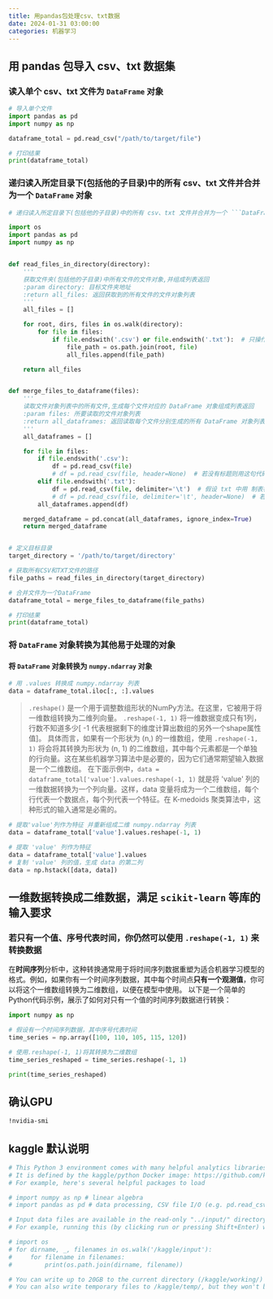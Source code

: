 ```yaml
---
title: 用pandas包处理csv、txt数据
date: 2024-01-31 03:00:00
categories: 机器学习
---
```


## 用 pandas 包导入 csv、txt 数据集

### 读入单个 csv、txt 文件为 ```DataFrame``` 对象

```python
# 导入单个文件
import pandas as pd
import numpy as np

dataframe_total = pd.read_csv("/path/to/target/file")

# 打印结果
print(dataframe_total)
```

### 递归读入所定目录下(包括他的子目录)中的所有 csv、txt 文件并合并为一个 ```DataFrame``` 对象

```python
# 递归读入所定目录下(包括他的子目录)中的所有 csv、txt 文件并合并为一个 ```DataFrame``` 对象

import os
import pandas as pd
import numpy as np


def read_files_in_directory(directory):
    '''
    获取文件夹(包括他的子目录)中所有文件的文件对象,并组成列表返回
    :param directory: 目标文件夹地址
    :return all_files: 返回获取到的所有文件的文件对象列表
    '''
    all_files = []

    for root, dirs, files in os.walk(directory):
        for file in files:
            if file.endswith('.csv') or file.endswith('.txt'):  # 只操作 csv、txt 文件，修改相应后缀就可以操作不同的文件
                file_path = os.path.join(root, file)
                all_files.append(file_path)

    return all_files


def merge_files_to_dataframe(files):
    '''
    读取文件对象列表中的所有文件,生成每个文件对应的 DataFrame 对象组成列表返回
    :param files: 所要读取的文件对象列表
    :return all_dataframes: 返回读取每个文件分别生成的所有 DataFrame 对象列表
    '''
    all_dataframes = []

    for file in files:
        if file.endswith('.csv'):
            df = pd.read_csv(file)
            # df = pd.read_csv(file, header=None)  # 若没有标题则用这句代码, 不带标题
        elif file.endswith('.txt'):
            df = pd.read_csv(file, delimiter='\t')  # 假设 txt 中用 制表符 分隔数据
            # df = pd.read_csv(file, delimiter='\t', header=None)  # 若没有标题则用这句代码, 不带标题
        all_dataframes.append(df)

    merged_dataframe = pd.concat(all_dataframes, ignore_index=True)
    return merged_dataframe


# 定义目标目录
target_directory = '/path/to/target/directory'

# 获取所有CSV和TXT文件的路径
file_paths = read_files_in_directory(target_directory)

# 合并文件为一个DataFrame
dataframe_total = merge_files_to_dataframe(file_paths)

# 打印结果
print(dataframe_total)
```

### 将 ```DataFrame``` 对象转换为其他易于处理的对象

#### 将 ```DataFrame``` 对象转换为 ```numpy.ndarray``` 对象

```python
# 用 .values 转换成 numpy.ndarray 列表
data = dataframe_total.iloc[:, :].values
```

> ```.reshape()``` 是一个用于调整数组形状的NumPy方法。在这里，它被用于将一维数组转换为二维列向量。
> ```.reshape(-1, 1)``` 将⼀维数据变成只有1列，⾏数不知道多少[ -1 代表根据剩下的维度计算出数组的另外⼀个shape属性值]。
> 具体而言，如果有一个形状为 (n,) 的一维数组，使用 ```.reshape(-1, 1)``` 将会将其转换为形状为 (n, 1) 的二维数组，其中每个元素都是一个单独的行向量。这在某些机器学习算法中是必要的，因为它们通常期望输入数据是一个二维数组。
> 在下面示例中，```data = dataframe_total['value'].values.reshape(-1, 1)``` 就是将 'value' 列的一维数据转换为一个列向量。这样，data 变量将成为一个二维数组，每个行代表一个数据点，每个列代表一个特征。在 K-medoids 聚类算法中，这种形式的输入通常是必需的。

```python
# 提取'value'列作为特征 并重新组成二维 numpy.ndarray 列表
data = dataframe_total['value'].values.reshape(-1, 1)
```

```python
# 提取 'value' 列作为特征
data = dataframe_total['value'].values
# 复制 'value' 列的值，生成 data 的第二列
data = np.hstack([data, data])
```

## 一维数据转换成二维数据，满足 ```scikit-learn``` 等库的输入要求

### 若只有一个值、序号代表时间，你仍然可以使用 ```.reshape(-1, 1)``` 来转换数据

在**时间序列**分析中，这种转换通常用于将时间序列数据重塑为适合机器学习模型的格式。例如，如果你有一个时间序列数据，其中每个时间点**只有一个观测值**，你可以将这个一维数组转换为二维数组，以便在模型中使用。
以下是一个简单的Python代码示例，展示了如何对只有一个值的时间序列数据进行转换：

```python
import numpy as np

# 假设有一个时间序列数据，其中序号代表时间
time_series = np.array([100, 110, 105, 115, 120])

# 使用.reshape(-1, 1)将其转换为二维数组
time_series_reshaped = time_series.reshape(-1, 1)

print(time_series_reshaped)
```

## 确认GPU

```bash
!nvidia-smi
```

## kaggle 默认说明

```python
# This Python 3 environment comes with many helpful analytics libraries installed
# It is defined by the kaggle/python Docker image: https://github.com/kaggle/docker-python
# For example, here's several helpful packages to load

# import numpy as np # linear algebra
# import pandas as pd # data processing, CSV file I/O (e.g. pd.read_csv)

# Input data files are available in the read-only "../input/" directory
# For example, running this (by clicking run or pressing Shift+Enter) will list all files under the input directory

# import os
# for dirname, _, filenames in os.walk('/kaggle/input'):
#     for filename in filenames:
#         print(os.path.join(dirname, filename))

# You can write up to 20GB to the current directory (/kaggle/working/) that gets preserved as output when you create a version using "Save & Run All" 
# You can also write temporary files to /kaggle/temp/, but they won't be saved outside of the current session
```
